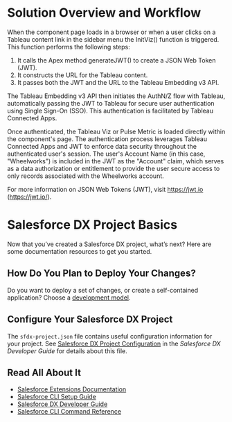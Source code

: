 # Solution Overview and Workflow

When the component page loads in a browser or when a user clicks on a Tableau content link in the sidebar menu the InitViz() function is triggered. This function performs the following steps:

1. It calls the Apex method generateJWT() to create a JSON Web Token (JWT).
2. It constructs the URL for the Tableau content.
3. It passes both the JWT and the URL to the Tableau Embedding v3 API.

The Tableau Embedding v3 API then initiates the AuthN/Z flow with Tableau, automatically passing the JWT to Tableau for secure user authentication using Single Sign-On (SSO). This authentication is facilitated by Tableau Connected Apps.

Once authenticated, the Tableau Viz or Pulse Metric is loaded directly within the component's page. The authentication process leverages Tableau Connected Apps and JWT to enforce data security throughout the authenticated user's session. The user's Account Name (in this case, "Wheelworks") is included in the JWT as the "Account" claim, which serves as a data authorization or entitlement to provide the user secure access to only records associated with the Wheelworks account.

For more information on JSON Web Tokens (JWT), visit https://jwt.io (https://jwt.io/).

# Salesforce DX Project Basics

Now that you’ve created a Salesforce DX project, what’s next? Here are some documentation resources to get you started.

## How Do You Plan to Deploy Your Changes?

Do you want to deploy a set of changes, or create a self-contained application? Choose a [development model](https://developer.salesforce.com/tools/vscode/en/user-guide/development-models).

## Configure Your Salesforce DX Project

The `sfdx-project.json` file contains useful configuration information for your project. See [Salesforce DX Project Configuration](https://developer.salesforce.com/docs/atlas.en-us.sfdx_dev.meta/sfdx_dev/sfdx_dev_ws_config.htm) in the _Salesforce DX Developer Guide_ for details about this file.

## Read All About It

- [Salesforce Extensions Documentation](https://developer.salesforce.com/tools/vscode/)
- [Salesforce CLI Setup Guide](https://developer.salesforce.com/docs/atlas.en-us.sfdx_setup.meta/sfdx_setup/sfdx_setup_intro.htm)
- [Salesforce DX Developer Guide](https://developer.salesforce.com/docs/atlas.en-us.sfdx_dev.meta/sfdx_dev/sfdx_dev_intro.htm)
- [Salesforce CLI Command Reference](https://developer.salesforce.com/docs/atlas.en-us.sfdx_cli_reference.meta/sfdx_cli_reference/cli_reference.htm)

